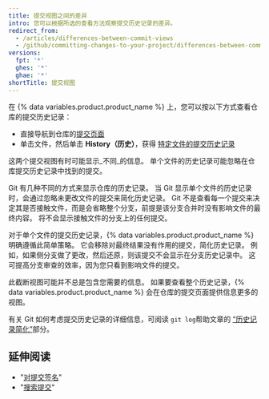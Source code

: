 ```yaml
---
title: 提交视图之间的差异
intro: 您可以根据所选的查看方法观察提交历史记录的差异。
redirect_from:
  - /articles/differences-between-commit-views
  - /github/committing-changes-to-your-project/differences-between-commit-views
versions:
  fpt: '*'
  ghes: '*'
  ghae: '*'
shortTitle: 提交视图
---
```


在 {% data variables.product.product_name %} 上，您可以按以下方式查看仓库的提交历史记录：

- 直接导航到仓库的[提交页面](https://github.com/mozilla/rust/commits/master)
- 单击文件，然后单击 **History（历史）**，获得 [特定文件的提交历史记录](https://github.com/mozilla/rust/commits/master/README.md)

这两个提交视图有时可能显示_不同_的信息。 单个文件的历史记录可能忽略在仓库提交历史记录中找到的提交。

Git 有几种不同的方式来显示仓库的历史记录。 当 Git 显示单个文件的历史记录时，会通过忽略未更改文件的提交来简化历史记录。 Git 不是查看每一个提交来决定其是否接触文件，而是会省略整个分支，前提是该分支合并时没有影响文件的最终内容。 将不会显示接触文件的分支上的任何提交。

对于单个文件的提交历史记录，{% data variables.product.product_name %} 明确遵循此简单策略。 它会移除对最终结果没有作用的提交，简化历史记录。 例如，如果侧分支做了更改，然后还原，则该提交不会显示在分支历史记录中。 这可提高分支审查的效率，因为您只看到影响文件的提交。

此截断视图可能并不总是包含您需要的信息。 如果要查看整个历史记录，{% data variables.product.product_name %} 会在仓库的提交页面提供信息更多的视图。

有关 Git 如何考虑提交历史记录的详细信息，可阅读 `git log`帮助文章的 [“历史记录简化”](https://git-scm.com/docs/git-log#_history_simplification)部分。

## 延伸阅读

- "[对提交签名](/articles/signing-commits)"
- "[搜索提交](/articles/searching-commits)"
